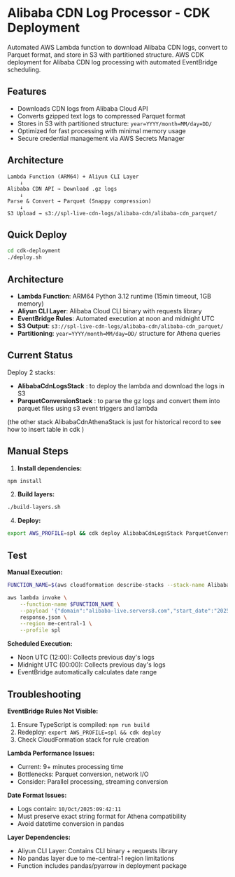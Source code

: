# Alibaba CDN Log Processor - CDK Deployment

Automated AWS Lambda function to download Alibaba CDN logs, convert to Parquet format, and store in S3 with partitioned structure.
AWS CDK deployment for Alibaba CDN log processing with automated EventBridge scheduling.
## Features

- Downloads CDN logs from Alibaba Cloud API
- Converts gzipped text logs to compressed Parquet format
- Stores in S3 with partitioned structure: `year=YYYY/month=MM/day=DD/`
- Optimized for fast processing with minimal memory usage
- Secure credential management via AWS Secrets Manager

## Architecture

```
Lambda Function (ARM64) + Aliyun CLI Layer
    ↓
Alibaba CDN API → Download .gz logs
    ↓
Parse & Convert → Parquet (Snappy compression)
    ↓
S3 Upload → s3://spl-live-cdn-logs/alibaba-cdn/alibaba-cdn_parquet/
```


## Quick Deploy

```bash
cd cdk-deployment
./deploy.sh
```

## Architecture

- **Lambda Function**: ARM64 Python 3.12 runtime (15min timeout, 1GB memory)
- **Aliyun CLI Layer**: Alibaba Cloud CLI binary with requests library
- **EventBridge Rules**: Automated execution at noon and midnight UTC
- **S3 Output**: `s3://spl-live-cdn-logs/alibaba-cdn/alibaba-cdn_parquet/`
- **Partitioning**: `year=YYYY/month=MM/day=DD/` structure for Athena queries

## Current Status

Deploy 2 stacks:
* **AlibabaCdnLogsStack** : to deploy the lambda and download the logs in S3
* **ParquetConversionStack** : to parse the gz logs and convert them into parquet files using s3 event triggers and lambda

(the other stack AlibabaCdnAthenaStack is just for historical record to see how to insert table in cdk )

## Manual Steps

1. **Install dependencies:**
```bash
npm install
```

2. **Build layers:**
```bash
./build-layers.sh
```

4. **Deploy:**
```bash
export AWS_PROFILE=spl && cdk deploy AlibabaCdnLogsStack ParquetConversionStack
```

## Test

**Manual Execution:**
```bash
FUNCTION_NAME=$(aws cloudformation describe-stacks --stack-name AlibabaCdnLogsStack --query 'Stacks[0].Outputs[?OutputKey==`FunctionName`].OutputValue' --output text --profile spl --region me-central-1)

aws lambda invoke \
    --function-name $FUNCTION_NAME \
    --payload '{"domain":"alibaba-live.servers8.com","start_date":"2025-10-14","end_date":"2025-10-14"}' \
    response.json \
    --region me-central-1 \
    --profile spl
```

**Scheduled Execution:**
- Noon UTC (12:00): Collects previous day's logs
- Midnight UTC (00:00): Collects previous day's logs
- EventBridge automatically calculates date range

## Troubleshooting

**EventBridge Rules Not Visible:**
1. Ensure TypeScript is compiled: `npm run build`
2. Redeploy: `export AWS_PROFILE=spl && cdk deploy`
3. Check CloudFormation stack for rule creation

**Lambda Performance Issues:**
- Current: 9+ minutes processing time
- Bottlenecks: Parquet conversion, network I/O
- Consider: Parallel processing, streaming conversion

**Date Format Issues:**
- Logs contain: `10/Oct/2025:09:42:11`
- Must preserve exact string format for Athena compatibility
- Avoid datetime conversion in pandas

**Layer Dependencies:**
- Aliyun CLI Layer: Contains CLI binary + requests library
- No pandas layer due to me-central-1 region limitations
- Function includes pandas/pyarrow in deployment package